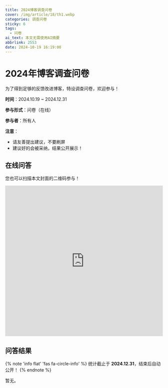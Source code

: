 ```yaml
---
title: 2024博客调查问卷
cover: /img/article/18/th1.webp
categories: 调查问卷
sticky: 6
tags:
  - 问卷
ai_text: 本文无需使用AI摘要
abbrlink: 2553
date: 2024-10-19 16:19:00
---
```


# 2024年博客调查问卷

为了得到足够的反馈改进博客，特设调查问卷，欢迎参与！

**时间**：2024.10.19 ~ 2024.12.31

**参与形式**：问卷（在线）

**参与者**：所有人

**注意**：
- 请友善提出建议，不要刷屏
- 建议好的会被采纳，结果公开展示！

## 在线问答

您也可以扫描本文封面的二维码参与！

<iframe width="1000px" height="480px" src="https://forms.office.com/r/YA2AbJ8fvV?embed=true" frameborder="0" marginwidth="0" marginheight="0" style="border: none; max-width:100%; max-height:100vh" allowfullscreen webkitallowfullscreen mozallowfullscreen msallowfullscreen> </iframe>

## 问答结果

{% note 'info flat' 'fas fa-circle-info' %}
统计截止于 **2024.12.31**，结束后自动公开！
{% endnote %}

暂无。

